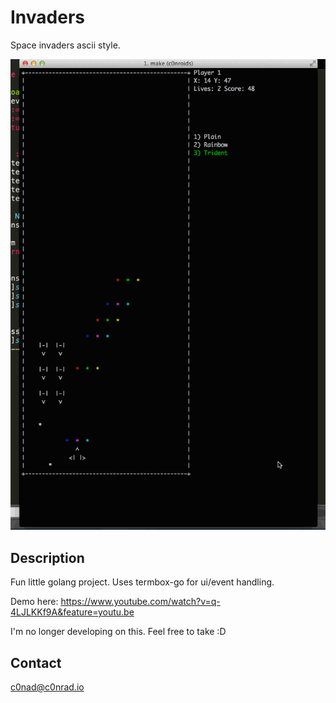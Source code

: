 # Invaders

Space invaders ascii style.

![Space Invaders](docs/boss.gif)

## Description

Fun little golang project. Uses termbox-go for ui/event handling.

Demo here:
https://www.youtube.com/watch?v=q-4LJLKKf9A&feature=youtu.be

I'm no longer developing on this. Feel free to take :D 

## Contact

c0nad@c0nrad.io